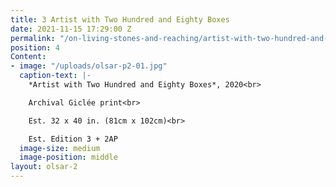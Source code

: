 ```yaml
---
title: 3 Artist with Two Hundred and Eighty Boxes
date: 2021-11-15 17:29:00 Z
permalink: "/on-living-stones-and-reaching/artist-with-two-hundred-and-eighty-boxes"
position: 4
Content:
- image: "/uploads/olsar-p2-01.jpg"
  caption-text: |-
    *Artist with Two Hundred and Eighty Boxes*, 2020<br>

    Archival Giclée print<br>

    Est. 32 x 40 in. (81cm x 102cm)<br>

    Est. Edition 3 + 2AP
  image-size: medium
  image-position: middle
layout: olsar-2
---
```


